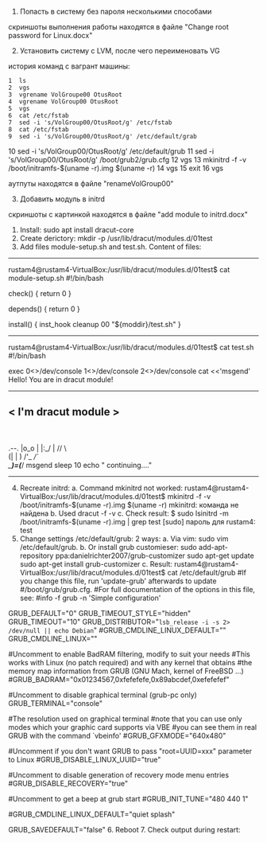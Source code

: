 1. Попасть в систему без пароля несколькими способами

скриншоты выполнения работы находятся в файле "Change root password for Linux.docx"


2. Установить систему с LVM, после чего переименовать VG

история команд с вагрант машины:

    1  ls
    2  vgs
    3  vgrename VolGroupe00 OtusRoot
    4  vgrename VolGroup00 OtusRoot
    5  vgs
    6  cat /etc/fstab 
    7  sed -i 's/VolGroup00/OtusRoot/g' /etc/fstab 
    8  cat /etc/fstab 
    9  sed -i 's/VolGroup00/OtusRoot/g' /etc/default/grab
   10  sed -i 's/VolGroup00/OtusRoot/g' /etc/default/grub 
   11  sed -i 's/VolGroup00/OtusRoot/g' /boot/grub2/grub.cfg 
   12  vgs
   13  mkinitrd -f -v /boot/initramfs-$(uname -r).img $(uname -r)
   14  vgs
   15  exit
   16  vgs
   
 
аутпуты находятся в файле "renameVolGroup00"


3. Добавить модуль в initrd

скриншоты с картинкой находятся в файле "add module to initrd.docx"


1.	Install:
sudo apt install dracut-core
2.	Create derictory:
mkdir -p /usr/lib/dracut/modules.d/01test
3.	Add files module-setup.sh and test.sh.
Content of files:
*********************************
rustam4@rustam4-VirtualBox:/usr/lib/dracut/modules.d/01test$ cat module-setup.sh 
#!/bin/bash

check() {
    return 0
}

depends() {
    return 0
}

install() {
    inst_hook cleanup 00 "${moddir}/test.sh"
}
*********************************
rustam4@rustam4-VirtualBox:/usr/lib/dracut/modules.d/01test$ cat test.sh 
#!/bin/bash

exec 0<>/dev/console 1<>/dev/console 2<>/dev/console
cat <<'msgend'
Hello! You are in dracut module!
 ___________________
< I'm dracut module >
 -------------------
   \
    \
        .--.
       |o_o |
       |:_/ |
      //   \ \
     (|     | )
    /'\_   _/`\
    \___)=(___/
msgend
sleep 10
echo " continuing...."
*********************************
4.	Recreate initrd:
a.	Command mkinitrd not worked:
rustam4@rustam4-VirtualBox:/usr/lib/dracut/modules.d/01test$ mkinitrd -f -v /boot/initramfs-$(uname -r).img $(uname -r)
mkinitrd: команда не найдена
b.	Used 
dracut -f -v
c.	Check result:
$ sudo lsinitrd -m /boot/initramfs-$(uname -r).img | grep test
[sudo] пароль для rustam4:       
test
5.	Change settings /etc/default/grub:
2 ways:
a.	Via vim: sudo vim /etc/default/grub.
b.	Or install grub customieser:
sudo add-apt-repository ppa:danielrichter2007/grub-customizer
sudo apt-get update
sudo apt-get install grub-customizer
c.	Result:
rustam4@rustam4-VirtualBox:/usr/lib/dracut/modules.d/01test$ cat /etc/default/grub
#If you change this file, run 'update-grub' afterwards to update
#/boot/grub/grub.cfg.
#For full documentation of the options in this file, see:
#info -f grub -n 'Simple configuration'

GRUB_DEFAULT="0"
GRUB_TIMEOUT_STYLE="hidden"
GRUB_TIMEOUT="10"
GRUB_DISTRIBUTOR="`lsb_release -i -s 2> /dev/null || echo Debian`"
#GRUB_CMDLINE_LINUX_DEFAULT=""
GRUB_CMDLINE_LINUX=""

#Uncomment to enable BadRAM filtering, modify to suit your needs
#This works with Linux (no patch required) and with any kernel that obtains
#the memory map information from GRUB (GNU Mach, kernel of FreeBSD ...)
#GRUB_BADRAM="0x01234567,0xfefefefe,0x89abcdef,0xefefefef"

#Uncomment to disable graphical terminal (grub-pc only)
GRUB_TERMINAL="console"

#The resolution used on graphical terminal
#note that you can use only modes which your graphic card supports via VBE
#you can see them in real GRUB with the command `vbeinfo'
#GRUB_GFXMODE="640x480"

#Uncomment if you don't want GRUB to pass "root=UUID=xxx" parameter to Linux
#GRUB_DISABLE_LINUX_UUID="true"

#Uncomment to disable generation of recovery mode menu entries
#GRUB_DISABLE_RECOVERY="true"

#Uncomment to get a beep at grub start
#GRUB_INIT_TUNE="480 440 1"

#GRUB_CMDLINE_LINUX_DEFAULT="quiet splash"

GRUB_SAVEDEFAULT="false"
6.	Reboot
7.	Check output during restart:





